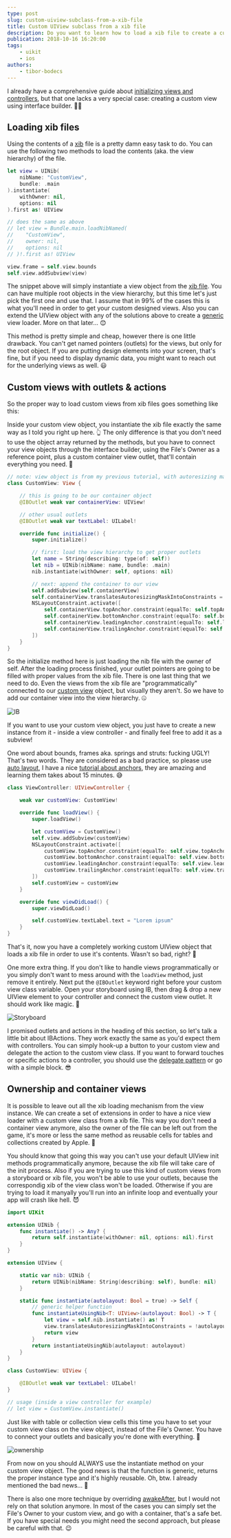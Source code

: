 ```yaml
---
type: post
slug: custom-uiview-subclass-from-a-xib-file
title: Custom UIView subclass from a xib file
description: Do you want to learn how to load a xib file to create a custom view object? Well, this UIKit tutorial is just for you written in Swift.
publication: 2018-10-16 16:20:00
tags: 
    - uikit
    - ios
authors:
    - tibor-bodecs
---
```



I already have a comprehensive guide about [initializing views and controllers](https://theswiftdev.com/uikit-init-patterns/), but that one lacks a very special case: creating a custom view using interface builder. 🤷‍♂️

## Loading xib files

Using the contents of a [xib](http://eppz.eu/blog/uiview-from-xib/) file is a pretty damn easy task to do. You can use the following two methods to load the contents (aka. the view hierarchy) of the file.

```swift
let view = UINib(
    nibName: "CustomView", 
    bundle: .main
).instantiate(
    withOwner: nil, 
    options: nil
).first as! UIView

// does the same as above
// let view = Bundle.main.loadNibNamed(
//    "CustomView", 
//    owner: nil, 
//    options: nil
// )!.first as! UIView 

view.frame = self.view.bounds
self.view.addSubview(view)
```

The snippet above will simply instantiate a view object from the [xib file](https://medium.com/@brianclouser/swift-3-creating-a-custom-view-from-a-xib-ecdfe5b3a960). You can have multiple root objects in the view hierarchy, but this time let's just pick the first one and use that. I assume that in 99% of the cases this is what you'll need in order to get your custom designed views. Also you can extend the UIView object with any of the solutions above to create a [generic](https://theiconic.tech/instantiating-from-xib-using-swift-generics-632a2b3d8109) view loader. More on that later... 😊

This method is pretty simple and cheap, however there is one little drawback. You can't get named pointers (outlets) for the views, but only for the root object. If you are putting design elements into your screen, that's fine, but if you need to display dynamic data, you might want to reach out for the underlying views as well. 😃

## Custom views with outlets & actions

So the proper way to load custom views from xib files goes something like this:

Inside your custom view object, you instantiate the xib file exactly the same way as I told you right up here. 👆 The only difference is that you don't need to use the object array returned by the methods, but you have to connect your view objects through the interface builder, using the File's Owner as a reference point, plus a custom container view outlet, that'll contain everything you need. 🤨

```swift
// note: view object is from my previous tutorial, with autoresizing masks disabled
class CustomView: View {

    // this is going to be our container object
    @IBOutlet weak var containerView: UIView!

    // other usual outlets
    @IBOutlet weak var textLabel: UILabel!

    override func initialize() {
        super.initialize()

        // first: load the view hierarchy to get proper outlets
        let name = String(describing: type(of: self))
        let nib = UINib(nibName: name, bundle: .main)
        nib.instantiate(withOwner: self, options: nil)

        // next: append the container to our view
        self.addSubview(self.containerView)
        self.containerView.translatesAutoresizingMaskIntoConstraints = false
        NSLayoutConstraint.activate([
            self.containerView.topAnchor.constraint(equalTo: self.topAnchor),
            self.containerView.bottomAnchor.constraint(equalTo: self.bottomAnchor),
            self.containerView.leadingAnchor.constraint(equalTo: self.leadingAnchor),
            self.containerView.trailingAnchor.constraint(equalTo: self.trailingAnchor),
        ])
    }
}
```
So the initialize method here is just loading the nib file with the owner of self. After the loading process finished, your outlet pointers are going to be filled with proper values from the xib file. There is one last thing that we need to do. Even the views from the xib file are "programmatically" connected to our [custom view](https://medium.com/swift2go/swift-custom-uiview-with-xib-file-211bb8bbd6eb) object, but visually they aren't. So we have to add our container view into the view hierarchy. 🤐

![IB](ib.png)

If you want to use your custom view object, you just have to create a new instance from it - inside a view controller - and finally feel free to add it as a subview!

One word about bounds, frames aka. springs and struts: fucking UGLY! That's two words. They are considered as a bad practice, so please use [auto layout](https://theswiftdev.com/2017/10/31/ios-auto-layout-tutorial-programmatically/), I have a nice [tutorial about anchors](https://theswiftdev.com/2018/06/14/mastering-ios-auto-layout-anchors-programmatically-from-swift/), they are amazing and learning them takes about 15 minutes. 😅

```swift
class ViewController: UIViewController {

    weak var customView: CustomView!

    override func loadView() {
        super.loadView()

        let customView = CustomView()
        self.view.addSubview(customView)
        NSLayoutConstraint.activate([
            customView.topAnchor.constraint(equalTo: self.view.topAnchor),
            customView.bottomAnchor.constraint(equalTo: self.view.bottomAnchor),
            customView.leadingAnchor.constraint(equalTo: self.view.leadingAnchor),
            customView.trailingAnchor.constraint(equalTo: self.view.trailingAnchor),
        ])
        self.customView = customView
    }

    override func viewDidLoad() {
        super.viewDidLoad()

        self.customView.textLabel.text = "Lorem ipsum"
    }
}
```

That's it, now you have a completely working custom UIView object that loads a xib file in order to use it's contents. Wasn't so bad, right? 🤪

One more extra thing. If you don't like to handle views programmatically or you simply don't want to mess around with the `loadView` method, just remove it entirely. Next put the `@IBOutlet` keyword right before your custom view class variable. Open your storyboard using IB, then drag & drop a new UIView element to your controller and connect the custom view outlet. It should work like magic. 💫

![Storyboard](storyboard.png)

I promised outlets and actions in the heading of this section, so let's talk a little bit about IBActions. They work exactly the same as you'd expect them with controllers. You can simply hook-up a button to your custom view and delegate the action to the custom view class. If you want to forward touches or specific actions to a controller, you should use the [delegate pattern](https://theswiftdev.com/2018/06/27/swift-delegate-design-pattern/) or go with a simple block. 😎

## Ownership and container views

It is possible to leave out all the xib loading mechanism from the view instance. We can create a set of extensions in order to have a nice view loader with a custom view class from a xib file. This way you don't need a container view anymore, also the owner of the file can be left out from the game, it's more or less the same method as reusable cells for tables and collections created by Apple. 🍎

You should know that going this way you can't use your default UIView init methods programmatically anymore, because the xib file will take care of the init process. Also if you are trying to use this kind of custom views from a storyboard or xib file, you won't be able to use your outlets, because the correspondig xib of the view class won't be loaded. Otherwise if you are trying to load it manyally you'll run into an infinite loop and eventually your app will crash like hell. 😈

```swift
import UIKit

extension UINib {
    func instantiate() -> Any? {
        return self.instantiate(withOwner: nil, options: nil).first
    }
}

extension UIView {

    static var nib: UINib {
        return UINib(nibName: String(describing: self), bundle: nil)
    }

    static func instantiate(autolayout: Bool = true) -> Self {
        // generic helper function
        func instantiateUsingNib<T: UIView>(autolayout: Bool) -> T {
            let view = self.nib.instantiate() as! T
            view.translatesAutoresizingMaskIntoConstraints = !autolayout
            return view
        }
        return instantiateUsingNib(autolayout: autolayout)
    }
}

class CustomView: UIView {

    @IBOutlet weak var textLabel: UILabel!
}

// usage (inside a view controller for example)
// let view = CustomView.instantiate()
```

Just like with table or collection view cells this time you have to set your custom view class on the view object, instead of the File's Owner. You have to connect your outlets and basically you're done with everything. 🤞

![ownership](ownership.jpg)

From now on you should ALWAYS use the instantiate method on your custom view object. The good news is that the function is generic, returns the proper instance type and it's highly reusable. Oh, btw. I already mentioned the bad news... 🤪

There is also one more technique by overriding [awakeAfter](https://stackoverflow.com/questions/9282365/load-view-from-an-external-xib-file-in-storyboard/40343124#40343124), but I would not rely on that solution anymore. In most of the cases you can simply set the File's Owner to your custom view, and go with a container, that's a safe bet. If you have special needs you might need the second approach, but please be careful with that. 😉
